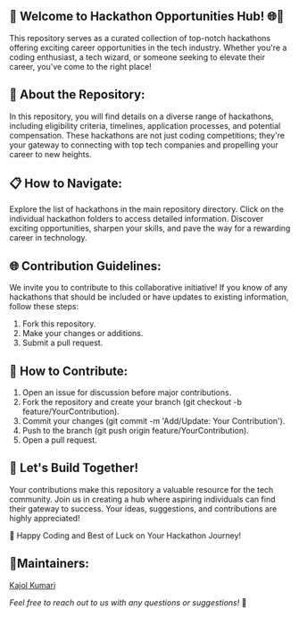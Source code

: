 ## 🌟 Welcome to Hackathon Opportunities Hub! 🌐🚀
This repository serves as a curated collection of top-notch hackathons offering exciting career opportunities in the tech industry. Whether you're a coding enthusiast, a tech wizard, or someone seeking to elevate their career, you've come to the right place!

## 🚀 About the Repository:
In this repository, you will find details on a diverse range of hackathons, including eligibility criteria, timelines, application processes, and potential compensation. These hackathons are not just coding competitions; they're your gateway to connecting with top tech companies and propelling your career to new heights.

## 📋 How to Navigate:
Explore the list of hackathons in the main repository directory.
Click on the individual hackathon folders to access detailed information.
Discover exciting opportunities, sharpen your skills, and pave the way for a rewarding career in technology.

## 🌐 Contribution Guidelines:
We invite you to contribute to this collaborative initiative! If you know of any hackathons that should be included or have updates to existing information, follow these steps:
1. Fork this repository.
2. Make your changes or additions.
3. Submit a pull request.

## 🤝 How to Contribute:
1. Open an issue for discussion before major contributions.
2. Fork the repository and create your branch (git checkout -b feature/YourContribution).
3. Commit your changes (git commit -m 'Add/Update: Your Contribution').
4. Push to the branch (git push origin feature/YourContribution).
5. Open a pull request.

## 🙌 Let's Build Together!
Your contributions make this repository a valuable resource for the tech community. Join us in creating a hub where aspiring individuals can find their gateway to success. Your ideas, suggestions, and contributions are highly appreciated!

🚀 Happy Coding and Best of Luck on Your Hackathon Journey! 

## 🌟Maintainers:
[Kajol Kumari](https://twitter.com/_Kajol_singh_)

_Feel free to reach out to us with any questions or suggestions!_ 📧
